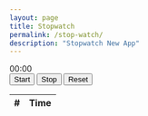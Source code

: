 ```yaml
---
layout: page
title: Stopwatch
permalink: /stop-watch/
description: "Stopwatch New App"
---
```


<div id="timer">00:00</div>
<div class="text-center">
     <button class="btn btn-outline-primary" onclick="startTimer()">Start</button>
     <button class="btn btn-outline-warning " onclick="stopTimer()">Stop</button>
     <button class="btn btn-outline-danger " onclick="resetTimer()">Reset</button>
</div>
<div class="table-container p-4">
       <table class="table table-striped table-bordered text-center">
            <thead>
                <tr>
                    <th>#</th>
                    <th>Time</th>
                </tr>
            </thead>
            <tbody id="timeRecords"></tbody>
        </table>
</div>




<script src="{{ '/assets/js/stop-watch.js' | relative_url }}"></script>
    